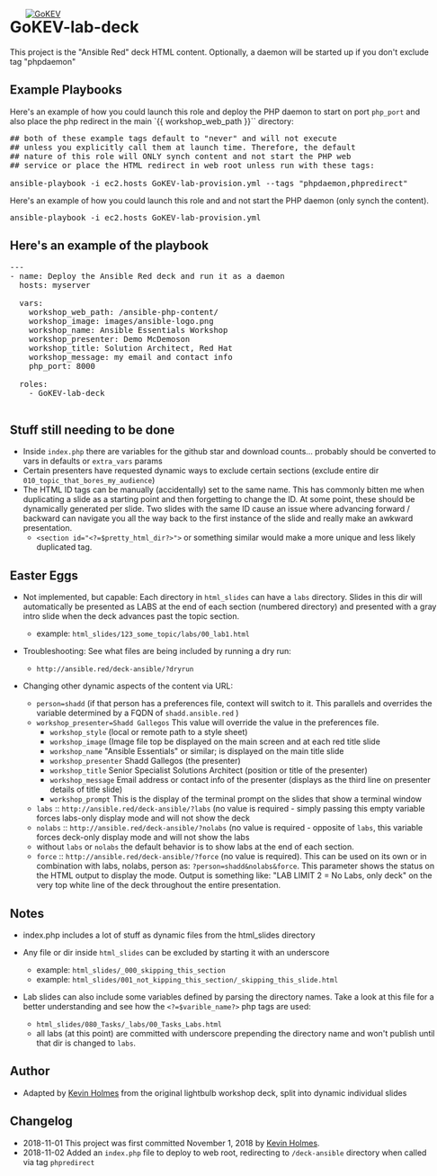 [![GoKEV](http://gokev.com/GoKEV200.png)](http://GoKEV.com/)

<div style="position: absolute; top: 40px; left: 200px;">

# GoKEV-lab-deck

This project is the "Ansible Red" deck HTML content.  Optionally, a daemon will be started up if you don't exclude tag "phpdaemon"


## Example Playbooks
Here's an example of how you could launch this role and deploy the PHP daemon to start on port `php_port` and also place the php redirect in the main `{{ workshop_web_path }}`` directory:
<pre>
## both of these example tags default to "never" and will not execute
## unless you explicitly call them at launch time. Therefore, the default
## nature of this role will ONLY synch content and not start the PHP web
## service or place the HTML redirect in web root unless run with these tags:

ansible-playbook -i ec2.hosts GoKEV-lab-provision.yml --tags "phpdaemon,phpredirect"
</pre>

Here's an example of how you could launch this role and and not start the PHP daemon (only synch the content).
<pre>
ansible-playbook -i ec2.hosts GoKEV-lab-provision.yml 
</pre>


## Here's an example of the playbook

<pre>
---
- name: Deploy the Ansible Red deck and run it as a daemon
  hosts: myserver

  vars:
    workshop_web_path: /ansible-php-content/
    workshop_image: images/ansible-logo.png
    workshop_name: Ansible Essentials Workshop
    workshop_presenter: Demo McDemoson
    workshop_title: Solution Architect, Red Hat
    workshop_message: my email and contact info
    php_port: 8000

  roles:
    - GoKEV-lab-deck

</pre>


## Stuff still needing to be done
* Inside `index.php` there are variables for the github star and download counts... probably should be converted to vars in defaults or `extra_vars` params
* Certain presenters have requested dynamic ways to exclude certain sections (exclude entire dir `010_topic_that_bores_my_audience`)
* The HTML ID tags can be manually (accidentally) set to the same name.  This has commonly bitten me when duplicating a slide as a starting point and then forgetting to change the ID.  At some point, these should be dynamically generated per slide.  Two slides with the same ID cause an issue where advancing forward / backward can navigate you all the way back to the first instance of the slide and really make an awkward presentation.
    * `<section id="<?=$pretty_html_dir?>">` or something similar would make a more unique and less likely duplicated tag.


## Easter Eggs
* Not implemented, but capable:  Each directory in `html_slides` can have a `labs` directory.  Slides in this dir will automatically be presented as LABS at the end of each section (numbered directory) and presented with a gray intro slide when the deck advances past the topic section.
    * example:  `html_slides/123_some_topic/labs/00_lab1.html`

* Troubleshooting:  See what files are being included by running a dry run:
    * `http://ansible.red/deck-ansible/?dryrun`

* Changing other dynamic aspects of the content via URL:
    * `person=shadd` (if that person has a preferences file, context will switch to it.  This parallels and overrides the variable determined by a FQDN of `shadd.ansible.red` )
    * `workshop_presenter=Shadd Gallegos` This value will override the value in the preferences file.  
        * `workshop_style` (local or remote path to a style sheet)
        * `workshop_image` (Image file top be displayed on the main screen and at each red title slide
        * `workshop_name` "Ansible Essentials" or similar; is displayed on the main title slide
        * `workshop_presenter` Shadd Gallegos (the presenter)
        * `workshop_title` Senior Specialist Solutions Architect (position or title of the presenter)
        * `workshop_message` Email address or contact info of the presenter (displays as the third line on presenter details of title slide)
        * `workshop_prompt` This is the display of the terminal prompt on the slides that show a terminal window
    * `labs` :: `http://ansible.red/deck-ansible/?labs` (no value is required - simply passing this empty variable forces labs-only display mode and will not show the deck
    * `nolabs` :: `http://ansible.red/deck-ansible/?nolabs` (no value is required - opposite of `labs`, this variable forces deck-only display mode and will not show the labs
    * without `labs` or `nolabs` the default behavior is to show labs at the end of each section.
    * `force` :: `http://ansible.red/deck-ansible/?force` (no value is required).  This can be used on its own or in combination with labs, nolabs, person as: `?person=shadd&nolabs&force`.  This parameter shows the status on the HTML output to display the mode. Output is something like:  "LAB LIMIT 2 = No Labs, only deck" on the very top white line of the deck throughout the entire presentation.


## Notes
* index.php includes a lot of stuff as dynamic files from the html_slides directory
* Any file or dir inside `html_slides` can be excluded by starting it with an underscore
    * example:  `html_slides/_000_skipping_this_section`
    * example:  `html_slides/001_not_kipping_this_section/_skipping_this_slide.html`

* Lab slides can also include some variables defined by parsing the directory names.  Take a look at this file for a better understanding and see how the `<?=$varible_name?>` php tags are used:
    * `html_slides/080_Tasks/_labs/00_Tasks_Labs.html`
    * all labs (at this point) are committed with underscore prepending the directory name and won't publish until that dir is changed to `labs`.


## Author
  - Adapted by [Kevin Holmes](http://GoKEV.com/) from the original lightbulb workshop deck, split into dynamic individual slides

## Changelog
  - 2018-11-01 This project was first committed November 1, 2018 by [Kevin Holmes](http://GoKEV.com/).
  - 2018-11-02 Added an `index.php` file to deploy to web root, redirecting to `/deck-ansible` directory when called via tag `phpredirect`

